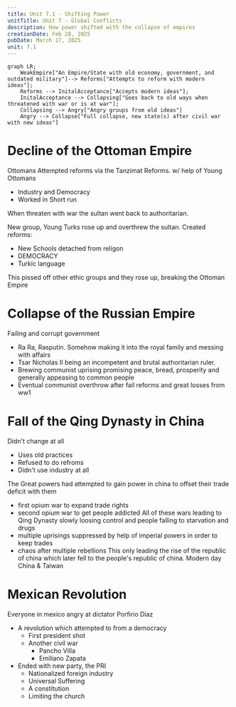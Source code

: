 ```yaml
---
title: Unit 7.1 - Shifting Power
unitTitle: Unit 7 - Global Conflicts
description: How power shifted with the collapse of empires
creationDate: Feb 28, 2025
pubDate: March 17, 2025
unit: 7.1
---
```


```mermaid
graph LR;
    WeakEmpire["An Empire/State with old economy, government, and outdated military"]--> Reforms["Attempts to reform with modern ideas"];
    Reforms --> InitalAcceptance["Accepts modern ideas"];
    InitalAcceptance --> Collapsing["Goes back to old ways when threatened with war or is at war"];
    Collapsing --> Angry["Angry groups from old ideas"]
    Angry --> Collapse["Full collapse, new state(s) after civil war with new ideas"]

```





# Decline of the Ottoman Empire

Ottomans Attempted reforms via the Tanzimat Reforms. w/ help of Young Ottomans
- Industry and Democracy
- Worked in Short run


When threaten with war the sultan went back to authoritarian.

New group, Young Turks rose up and overthrew the sultan. Created reforms:
- New Schools detached from religon
- DEMOCRACY
- Turkic language


This pissed off other ethic groups and they rose up, breaking the Ottoman Empire

# Collapse of the Russian Empire
Failing and corrupt government

- Ra Ra, Rasputin. Somehow making it into the royal family and messing with affairs
- Tsar Nicholas II being an incompetent and brutal authoritarian ruler.
- Brewing communist uprising promising peace, bread, prosperity and generally appeasing to common people
- Eventual communist overthrow after fail reforms and great losses from ww1

# Fall of the Qing Dynasty in China
Didn't change at all

- Uses old practices
- Refused to do refroms
- Didn't use industry at all

The Great powers had attempted to gain power in china to offset their trade deficit with them
- first opium war to expand trade rights
- second opium war to get people addicted
All of these wars leading to Qing Dynasty slowly loosing control and people falling to starvation and drugs
- multiple uprisings suppressed by help of imperial powers in order to keep trades
- chaos after multiple rebellions
This only leading the rise of the republic of china which later fell to the people's republic of china. Modern day China & Taiwan

# Mexican Revolution
Everyone in mexico angry at dictator Porfirio Diaz

- A revolution which attempted to from a democracy
	- First president shot
	- Another civil war
		- Pancho Villa
		- Emiliano Zapata
- Ended with new party, the PRI
	- Nationalized foreign industry
	- Universal Suffering
	- A constitution
	- Limiting the church
